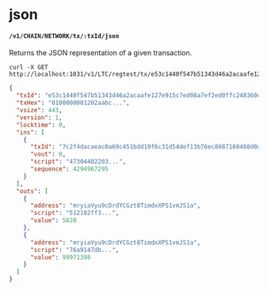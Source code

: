 # json

#### `/v1/CHAIN/NETWORK/tx/:txId/json`

Returns the JSON representation of a given transaction.

```shell
curl -X GET http://localhost:1031/v1/LTC/regtest/tx/e53c1440f547b51343d46a2acaafe127e915c7ed08a7ef2ed0ffc248360c0cca/json
```

```json
{
  "txId": "e53c1440f547b51343d46a2acaafe127e915c7ed08a7ef2ed0ffc248360c0cca",
  "txHex": "0100000001202aabc...",
  "vsize": 443,
  "version": 1,
  "locktime": 0,
  "ins": [
    {
      "txId": "7c2f4dacaeac0a69c451bdd19f6c31d54def13b76ec8687160468d0ac8ab2a20",
      "vout": 0,
      "script": "47304402203...",
      "sequence": 4294967295
    }
  ],
  "outs": [
    {
      "address": "mryiaVyu9cDrdYCGzt8TimdxXPS1vmJS1a",
      "script": "512102ff3...",
      "value": 5820
    },
    {
      "address": "mryiaVyu9cDrdYCGzt8TimdxXPS1vmJS1a",
      "script": "76a9147db...",
      "value": 99971398
    }
  ]
}
```
